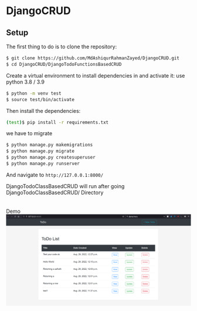 # DjangoCRUD

## Setup
The first thing to do is to clone the repository:

```sh
$ git clone https://github.com/MdAshiqurRahmanZayed/DjangoCRUD.git
$ cd DjangoCRUD/DjangoTodoFunctionsBasedCRUD 
```
Create a virtual environment to install dependencies in and activate it:
use python 3.8 / 3.9

```sh
$ python -m venv test
$ source test/bin/activate
```
Then install the dependencies:

```sh
(test)$ pip install -r requirements.txt
```

we have to migrate
```sh
$ python manage.py makemigrations 
$ python manage.py migrate 
$ python manage.py createsuperuser
$ python manage.py runserver
```
And navigate to `http://127.0.0.1:8000/`

DjangoTodoClassBasedCRUD will run after going DjangoTodoClassBasedCRUD/ Directory<br /><br /><br />
Demo
![](image.png)
